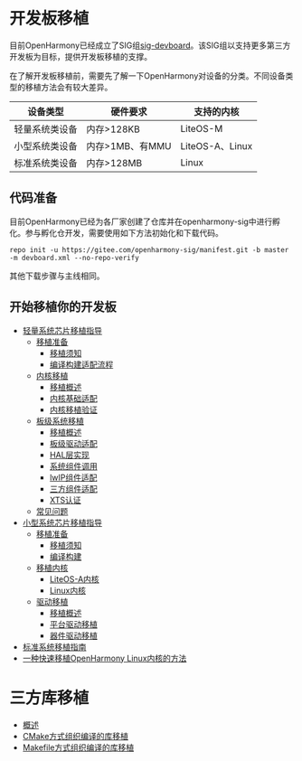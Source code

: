 # 开发板移植
目前OpenHarmony已经成立了SIG组[sig-devboard](https://gitee.com/openharmony/community/blob/master/sig/sig-devboard/sig_devboard_cn.md)。该SIG组以支持更多第三方开发板为目标，提供开发板移植的支撑。

在了解开发板移植前，需要先了解一下OpenHarmony对设备的分类。不同设备类型的移植方法会有较大差异。

| 设备类型    | 硬件要求        | 支持的内核          |
|---------|-------------|----------------|
| 轻量系统类设备 | 内存>128KB    | LiteOS-M       |
| 小型系统类设备 | 内存>1MB、有MMU | LiteOS-A、Linux |
| 标准系统类设备 | 内存>128MB    |  Linux       |

## 代码准备

目前OpenHarmony已经为各厂家创建了仓库并在openharmony-sig中进行孵化。参与孵化仓开发，需要使用如下方法初始化和下载代码。

```shell
repo init -u https://gitee.com/openharmony-sig/manifest.git -b master -m devboard.xml --no-repo-verify
```

其他下载步骤与主线相同。

## 开始移植你的开发板

- [轻量系统芯片移植指导](porting-minichip.md)
  - [移植准备](porting-chip-prepare.md)
    - [移植须知](oem_transplant_chip_prepare_knows.md)
    - [编译构建适配流程](porting-chip-prepare-process.md)
  - [内核移植](porting-chip-kernel.md)
    - [移植概述](porting-chip-kernel-overview.md)
    - [内核基础适配](porting-chip-kernel-adjustment.md)
    - [内核移植验证](porting-chip-kernel-verify.md)
  - [板级系统移植](porting-chip-board.md)
    - [移植概述](porting-chip-board-overview.md)
    - [板级驱动适配](porting-chip-board-driver.md)
    - [HAL层实现](porting-chip-board-hal.md)
    - [系统组件调用](porting-chip-board-component.md)
    - [lwIP组件适配](porting-chip-board-lwip.md)
    - [三方组件适配](porting-chip-board-bundle.md)
    - [XTS认证](porting-chip-board-xts.md)
  - [常见问题](porting-chip-faqs.md)
- [小型系统芯片移植指导](porting-smallchip.md)
  - [移植准备](porting-smallchip-prepare.md)
    - [移植须知](porting-smallchip-prepare-needs.md)
    - [编译构建](porting-smallchip-prepare-building.md)
  - [移植内核](porting-smallchip-kernel.md)
    - [LiteOS-A内核](porting-smallchip-kernel-a.md)
    - [Linux内核](porting-smallchip-kernel-linux.md)
  - [驱动移植](porting-smallchip-driver.md)
    - [移植概述](porting-smallchip-driver-overview.md)
    - [平台驱动移植](porting-smallchip-driver-plat.md)
    - [器件驱动移植](porting-smallchip-driver-oom.md)
- [标准系统移植指南](standard-system-porting-guide.md)
- [一种快速移植OpenHarmony Linux内核的方法](porting-linux-kernel.md)

# 三方库移植

- [概述](porting-thirdparty-overview.md)
- [CMake方式组织编译的库移植](porting-thirdparty-cmake.md)
- [Makefile方式组织编译的库移植](porting-thirdparty-makefile.md)